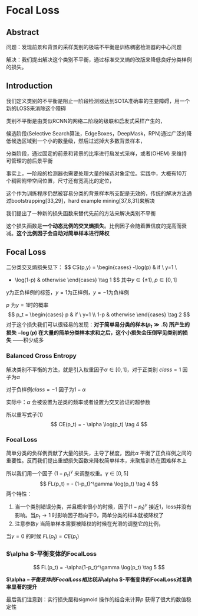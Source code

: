 # Focal Loss

## Abstract

问题：发现前景和背景的采样类别的极端不平衡是训练稠密检测器的中心问题

解决：我们提出解决这个类别不平衡，通过标准交叉熵的改版来降低良好分类样例的损失。

## Introduction

我们定义类别的不平衡是阻止一阶段检测器达到SOTA准确率的主要障碍，用一个新的LOSS来消除这个障碍

类别不平衡是由类似RCNN的网络二阶段的级联和启发式采样产生的，

候选阶段(Selective Search算法，EdgeBoxes，DeepMask，RPN)通过广泛的降低候选区域到一个小的数量级，然后过滤掉大多数背景样本，

分类阶段，通过固定的前景和背景的比率进行启发式采样，或者(OHEM) 来维持可管理的前后景平衡

事实上，一阶段的检测器也需要处理大量的候选对象定位。实践中，大概有10万个稠密附带空间位置，尺寸还有宽高比的定位，

这个作为训练程序仍然被容易分类的背景样本所支配是无效的，传统的解决方法通过bootstrapping[33,29]，hard example mining[37,8,31]来解决

我们提出了一种新的损失函数来替代先前的方法来解决类别不平衡

这个损失函数是**一个动态比例的交叉熵损失**。比例因子会随着置信度的提高而衰减。**这个比例因子会自动对简单样本进行降权**

## Focal Loss

二分类交叉熵损失见下：
$$
CS(p,y) = \begin{cases}
-\log(p) & if \ y=1 \\
- \log(1-p) & otherwise
\end{cases} \tag 1
$$
其中$y \in \{ \pm1 \},p \in [0,1]$

y为正负样例的标签，$y = 1$为正样例，$y=-1$为负样例

$p$ 为$y = 1$时的概率
$$
p_t = \begin{cases}
p & if \ y=1 \\
1-p & otherwise
\end{cases} \tag 2
$$
对于这个损失我们可以很轻易的发现：**对于简单易分类的样本($p_t \gg .5$) 所产生的损失 $- \log(p)$ 在大量的简单分类样本求和之后，这个小损失会压倒罕见类别的损失** ——积少成多

### Balanced Cross Entropy

解决类别不平衡的方法，就是引入权重因子$\alpha \in [0,1]$，对于正类别 $class = 1$ 因子为$\alpha$

对于负样例$class = -1$ 因子为$1- \alpha$ 

实际中：$\alpha$ 会被设置为逆类的频率或者设置为交叉验证的超参数

所以重写式子$(1)$ 
$$
CE(p_t) = - \alpha \log(p_t) \tag 4
$$

### Focal Loss

简单分类的负样例贡献了大量的损失，主导了梯度，因此$\alpha$ 平衡了正负样例之间的重要性。反而我们提出重塑损失函数来降权简单样本，来聚焦训练在困难样本上

所以我们用一个因子 $(1-p_t)^\gamma$ 来调整权重。$\gamma \in [0,5]$
$$
FL(p_t) = - (1-p_t)^\gamma \log(p_t) \tag 4
$$
两个特性：

1. 当一个类别错误分类，并且概率很小的时候，因子$(1-p_t)^\gamma$ 接近1，loss并没有影响。当$p_t \rightarrow 1$ 时影响因子趋向于0，简单分类的样本就被降权了
2. 注意参数$\gamma$  当简单样本需要被降权的时候在光滑的调整它的比例，

当$\gamma = 0$ 的时候 $FL(p_t) = CE(p_t)$

### $\alpha $-平衡变体的FocalLoss 

$$
FL(p_t) = -\alpha(1-p_t)^\gamma \log(p_t) \tag 5
$$

**$\alpha $-平衡变体的FocalLoss 相比较非$\alpha $-平衡变体的FocalLoss对准确率显著的提升**

最后我们注意到：实行损失层和sigmoid 操作的结合来计算$p$ 获得了很大的数值稳定性

